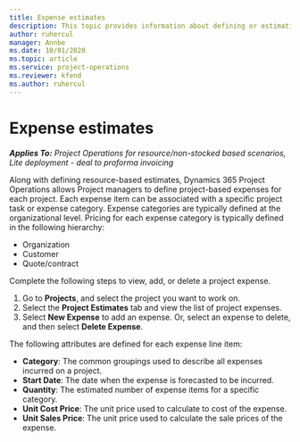 ```yaml
---
title: Expense estimates
description: This topic provides information about defining or estimating project-based expenses.
author: ruhercul
manager: Annbe
ms.date: 10/01/2020
ms.topic: article
ms.service: project-operations
ms.reviewer: kfend 
ms.author: ruhercul
---
```


# Expense estimates
_**Applies To:** Project Operations for resource/non-stocked based scenarios, Lite deployment - deal to proforma invoicing_

Along with defining resource-based estimates, Dynamics 365 Project Operations allows Project managers to define project-based expenses for each project. Each expense item can be associated with a specific project task or expense category. Expense categories are typically defined at the organizational level. Pricing for each expense category is typically defined in the following hierarchy:

- Organization
- Customer
- Quote/contract

Complete the following steps to view, add, or delete a project expense.

1. Go to **Projects**, and select the project you want to work on.
2. Select the **Project Estimates** tab and view the list of project expenses.
3. Select **New Expense** to add an expense. Or, select an expense to delete, and then select **Delete Expense**.

The following attributes are defined for each expense line item:

- **Category**: The common groupings used to describe all expenses incurred on a project.
- **Start Date**: The date when the expense is forecasted to be incurred.
- **Quantity**: The estimated number of expense items for a specific category.
- **Unit Cost Price**: The unit price used to calculate to cost of the expense.
- **Unit Sales Price**: The unit price used to calculate the sale prices of the expense.

